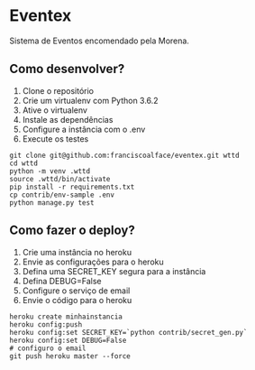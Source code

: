 # Eventex

Sistema de Eventos encomendado pela Morena.

## Como desenvolver?

1. Clone o repositório
2. Crie um virtualenv com Python 3.6.2
3. Ative o virtualenv
4. Instale as dependências
5. Configure a instância com o .env
6. Execute os testes


```console
git clone git@github.com:franciscoalface/eventex.git wttd
cd wttd
python -m venv .wttd
source .wttd/bin/activate
pip install -r requirements.txt
cp contrib/env-sample .env
python manage.py test
```


## Como fazer o deploy?

1. Crie uma instância no heroku
2. Envie as configurações para o heroku
3. Defina uma SECRET_KEY segura para a instância
4. Defina DEBUG=False
5. Configure o serviço de email
6. Envie o código para o heroku

```console
heroku create minhainstancia
heroku config:push
heroku config:set SECRET_KEY=`python contrib/secret_gen.py`
heroku config:set DEBUG=False
# configuro o email
git push heroku master --force
```
